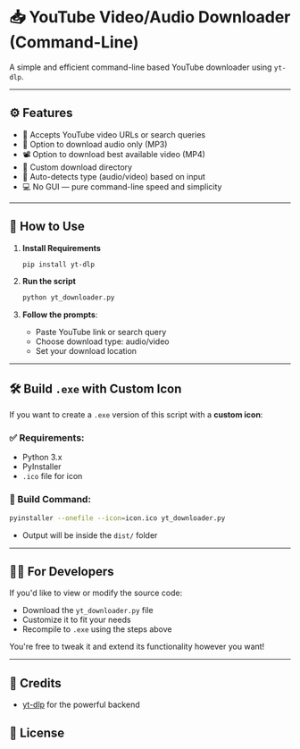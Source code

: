 # 📥 YouTube Video/Audio Downloader (Command-Line)

A simple and efficient command-line based YouTube downloader using `yt-dlp`.

---

## ⚙️ Features

- 🔗 Accepts YouTube video URLs or search queries
- 🎵 Option to download audio only (MP3)
- 📽️ Option to download best available video (MP4)
- 📂 Custom download directory
- 🧠 Auto-detects type (audio/video) based on input
- 💻 No GUI — pure command-line speed and simplicity

---

## 🔧 How to Use

1. **Install Requirements**
   ```bash
   pip install yt-dlp
   ```

2. **Run the script**
   ```bash
   python yt_downloader.py
   ```

3. **Follow the prompts**:
   - Paste YouTube link or search query
   - Choose download type: audio/video
   - Set your download location

---

## 🛠 Build `.exe` with Custom Icon

If you want to create a `.exe` version of this script with a **custom icon**:

### ✅ Requirements:
- Python 3.x
- PyInstaller
- `.ico` file for icon

### 🔨 Build Command:
```bash
pyinstaller --onefile --icon=icon.ico yt_downloader.py
```

- Output will be inside the `dist/` folder
---

## 👨‍💻 For Developers

If you'd like to view or modify the source code:

- Download the `yt_downloader.py` file
- Customize it to fit your needs
- Recompile to `.exe` using the steps above

You're free to tweak it and extend its functionality however you want!

---
## 🧊 Credits

- [yt-dlp](https://github.com/yt-dlp/yt-dlp) for the powerful backend

## 📄 License
